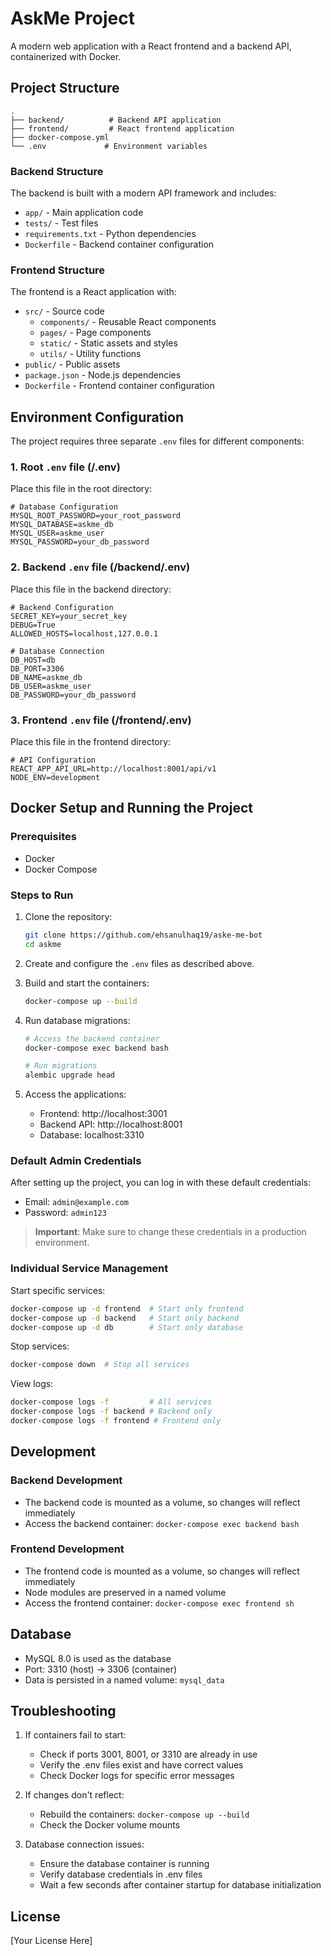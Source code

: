 # AskMe Project

A modern web application with a React frontend and a backend API, containerized with Docker.

## Project Structure

```
.
├── backend/          # Backend API application
├── frontend/         # React frontend application
├── docker-compose.yml
└── .env             # Environment variables
```

### Backend Structure

The backend is built with a modern API framework and includes:

- `app/` - Main application code
- `tests/` - Test files
- `requirements.txt` - Python dependencies
- `Dockerfile` - Backend container configuration

### Frontend Structure

The frontend is a React application with:

- `src/` - Source code
  - `components/` - Reusable React components
  - `pages/` - Page components
  - `static/` - Static assets and styles
  - `utils/` - Utility functions
- `public/` - Public assets
- `package.json` - Node.js dependencies
- `Dockerfile` - Frontend container configuration

## Environment Configuration

The project requires three separate `.env` files for different components:

### 1. Root `.env` file (/.env)
Place this file in the root directory:
```env
# Database Configuration
MYSQL_ROOT_PASSWORD=your_root_password
MYSQL_DATABASE=askme_db
MYSQL_USER=askme_user
MYSQL_PASSWORD=your_db_password
```

### 2. Backend `.env` file (/backend/.env)
Place this file in the backend directory:
```env
# Backend Configuration
SECRET_KEY=your_secret_key
DEBUG=True
ALLOWED_HOSTS=localhost,127.0.0.1

# Database Connection
DB_HOST=db
DB_PORT=3306
DB_NAME=askme_db
DB_USER=askme_user
DB_PASSWORD=your_db_password
```

### 3. Frontend `.env` file (/frontend/.env)
Place this file in the frontend directory:
```env
# API Configuration
REACT_APP_API_URL=http://localhost:8001/api/v1
NODE_ENV=development
```

## Docker Setup and Running the Project

### Prerequisites

- Docker
- Docker Compose

### Steps to Run

1. Clone the repository:
   ```bash
   git clone https://github.com/ehsanulhaq19/aske-me-bot
   cd askme
   ```

2. Create and configure the `.env` files as described above.

3. Build and start the containers:
   ```bash
   docker-compose up --build
   ```

4. Run database migrations:
   ```bash
   # Access the backend container
   docker-compose exec backend bash
   
   # Run migrations
   alembic upgrade head
   ```

5. Access the applications:
   - Frontend: http://localhost:3001
   - Backend API: http://localhost:8001
   - Database: localhost:3310

### Default Admin Credentials
After setting up the project, you can log in with these default credentials:
- Email: `admin@example.com`
- Password: `admin123`

> **Important**: Make sure to change these credentials in a production environment.

### Individual Service Management

Start specific services:
```bash
docker-compose up -d frontend  # Start only frontend
docker-compose up -d backend   # Start only backend
docker-compose up -d db        # Start only database
```

Stop services:
```bash
docker-compose down  # Stop all services
```

View logs:
```bash
docker-compose logs -f         # All services
docker-compose logs -f backend # Backend only
docker-compose logs -f frontend # Frontend only
```

## Development

### Backend Development
- The backend code is mounted as a volume, so changes will reflect immediately
- Access the backend container: `docker-compose exec backend bash`

### Frontend Development
- The frontend code is mounted as a volume, so changes will reflect immediately
- Node modules are preserved in a named volume
- Access the frontend container: `docker-compose exec frontend sh`

## Database

- MySQL 8.0 is used as the database
- Port: 3310 (host) -> 3306 (container)
- Data is persisted in a named volume: `mysql_data`

## Troubleshooting

1. If containers fail to start:
   - Check if ports 3001, 8001, or 3310 are already in use
   - Verify the .env files exist and have correct values
   - Check Docker logs for specific error messages

2. If changes don't reflect:
   - Rebuild the containers: `docker-compose up --build`
   - Check the Docker volume mounts

3. Database connection issues:
   - Ensure the database container is running
   - Verify database credentials in .env files
   - Wait a few seconds after container startup for database initialization

## License

[Your License Here] 